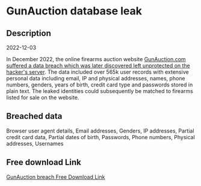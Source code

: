 # GunAuction database leak

## Description

2022-12-03

In December 2022, the online firearms auction website <a href="https://techcrunch.com/2023/03/02/hackers-steal-gun-owners-data-from-firearm-auction-website/" target="_blank" rel="noopener">GunAuction.com suffered a data breach which was later discovered left unprotected on the hacker's server</a>. The data included over 565k user records with extensive personal data including email, IP and physical addresses, names, phone numbers, genders, years of birth, credit card type and passwords stored in plain text. The leaked identities could subsequently be matched to firearms listed for sale on the website.

## Breached data

Browser user agent details, Email addresses, Genders, IP addresses, Partial credit card data, Partial dates of birth, Passwords, Phone numbers, Physical addresses, Usernames

## Free download Link

[GunAuction breach Free Download Link](https://tinyurl.com/2b2k277t)
